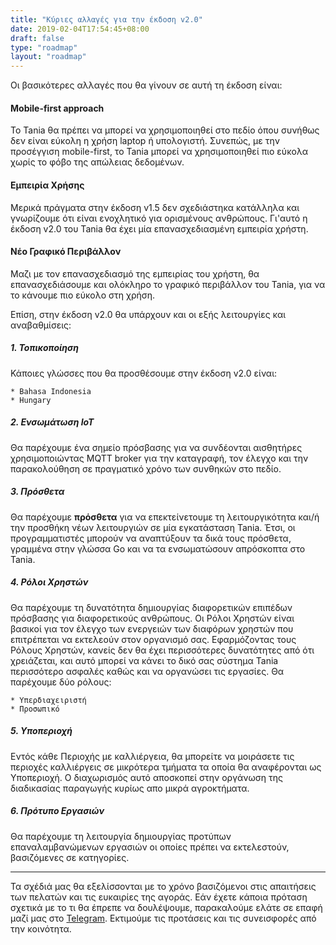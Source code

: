 ```yaml
---
title: "Κύριες αλλαγές για την έκδοση v2.0"
date: 2019-02-04T17:54:45+08:00
draft: false
type: "roadmap"
layout: "roadmap"
---
```


Οι βασικότερες αλλαγές που θα γίνουν σε αυτή τη έκδοση είναι:

#### **Mobile-first approach**

Το Tania θα πρέπει να μπορεί να χρησιμοποιηθεί στο πεδίο όπου συνήθως δεν είναι εύκολη η χρήση laptop ή υπολογιστή. Συνεπώς, με την προσέγγιση mobile-first, το Tania μπορεί να χρησιμοποιηθεί πιο εύκολα χωρίς το φόβο της απώλειας δεδομένων.

#### **Εμπειρία Χρήσης**

Μερικά πράγματα στην έκδοση v1.5 δεν σχεδιάστηκα κατάλληλα και γνωρίζουμε ότι είναι ενοχλητικό για ορισμένους ανθρώπους. Γι'αυτό η έκδοση v2.0 του Tania θα έχει μία επανασχεδιασμένη εμπειρία χρήστη.

#### **Νέο Γραφικό Περιβάλλον**

Μαζι με τον επανασχεδιασμό της εμπειρίας του χρήστη, θα επανασχεδιάσουμε και ολόκληρο το γραφικό περιβάλλον του Tania, για να το κάνουμε πιο εύκολο στη χρήση.

Επίση, στην έκδοση v2.0 θα υπάρχουν και οι εξής λειτουργίες και αναβαθμίσεις:

##### **1. Τοπικοποίηση**

Κάποιες γλώσσες που θα προσθέσουμε στην έκδοση v2.0 είναι:

	* Bahasa Indonesia
	* Hungary

##### **2. Ενσωμάτωση IoT**

Θα παρέχουμε ένα σημείο πρόσβασης για να συνδέονται αισθητήρες χρησιμοποιώντας MQTT broker για την καταγραφή, τον έλεγχο και την παρακολούθηση σε πραγματικό χρόνο των συνθηκών στο πεδίο.

##### **3. Πρόσθετα**

Θα παρέχουμε **πρόσθετα** για να επεκτείνετουμε τη λειτουργικότητα και/ή την προσθήκη νέων λειτουργιών σε μία εγκατάσταση Tania. Έτσι, οι προγραμματιστές μπορούν να αναπτύξουν τα δικά τους πρόσθετα, γραμμένα στην γλώσσα Go και να τα ενσωματώσουν απρόσκοπτα στο Tania.

##### **4. Ρόλοι Χρηστών**

Θα παρέχουμε τη δυνατότητα δημιουργίας διαφορετικών επιπέδων πρόσβασης για διαφορετικούς ανθρώπους. Οι Ρόλοι Χρηστών είναι βασικοί για τον έλεγχο των ενεργειών των διαφόρων χρηστών που επιτρέπεται να εκτελεούν στον οργανισμό σας. Εφαρμόζοντας τους Ρόλους Χρηστών, κανείς δεν θα έχει περισσότερες δυνατότητες από ότι χρειάζεται, και αυτό μπορεί να κάνει το δικό σας σύστημα Tania περισσότερο ασφαλές καθώς και να οργανώσει τις εργασίες. Θα παρέχουμε δύο ρόλους:

	* Υπερδιαχειριστή
	* Προσωπικό

##### **5. Υποπεριοχή**

Εντός κάθε Περιοχής με καλλιέργεια, θα μπορείτε να μοιράσετε τις περιοχές καλλιέργεις σε μικρότερα τμήματα τα οποία θα αναφέρονται ως Υποπεριοχή. Ο διαχωρισμός αυτό αποσκοπεί στην οργάνωση της διαδικασίας παραγωγής κυρίως απο μικρά αγροκτήματα.

##### **6. Πρότυπο Εργασιών**

Θα παρέχουμε τη λειτουργία δημιουργίας προτύπων επαναλαμβανώμενων εργασιών οι οποίες πρέπει να εκτελεστούν, βασιζόμενες σε κατηγορίες. 

<hr/>

Τα σχέδιά μας θα εξελίσσονται με το χρόνο βασιζόμενοι στις απαιτήσεις των πελατών και τις ευκαιρίες της αγοράς. Εάν έχετε κάποια πρόταση σχετικά με το τι θα έπρεπε να δουλέψουμε, παρακαλούμε ελάτε σε επαφή μαζί μας στο [Telegram](https://t.me/usetania). Εκτιμούμε τις προτάσεις και τις συνεισφορές από την κοινότητα.
